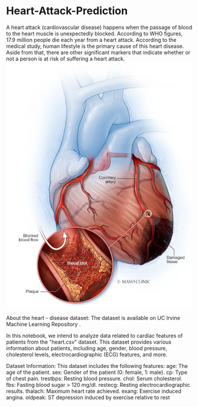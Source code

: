 # Heart-Attack-Prediction

A heart attack (cardiovascular disease) happens when the passage of blood to the heart muscle is unexpectedly blocked. According to WHO figures, 17.9 million people die each year from a heart attack. According to the medical study, human lifestyle is the primary cause of this heart disease. Aside from that, there are other significant markers that indicate whether or not a person is at risk of suffering a heart attack.
![](screenshots/heart.webp)</br>

About the heart - disease dataset:
The dataset is available on UC Irvine Machine Learning Repository .

In this notebook, we intend to analyze data related to cardiac features of patients from the "heart.csv" dataset. This dataset provides various information about patients, including age, gender, blood pressure, cholesterol levels, electrocardiographic (ECG) features, and more.

Dataset Information:
This dataset includes the following features:
age: The age of the patient.
sex: Gender of the patient (0: female, 1: male).
cp: Type of chest pain.
trestbps: Resting blood pressure.
chol: Serum cholesterol.
fbs: Fasting blood sugar > 120 mg/dl.
restecg: Resting electrocardiographic results.
thalach: Maximum heart rate achieved.
exang: Exercise induced angina.
oldpeak: ST depression induced by exercise relative to rest

